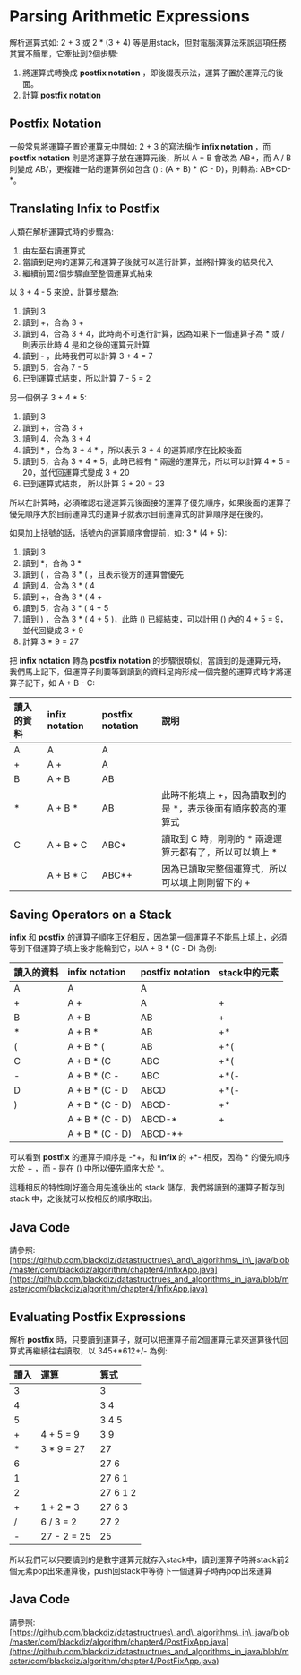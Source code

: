 # Parsing Arithmetic Expressions

解析運算式如: 2 + 3 或 2 \* \(3 + 4\) 等是用stack，但對電腦演算法來說這項任務其實不簡單，它牽扯到2個步驟:

1. 將運算式轉換成 **postfix notation** ，即後綴表示法，運算子置於運算元的後面。
2. 計算 **postfix notation**

## Postfix Notation

一般常見將運算子置於運算元中間如: 2 + 3 的寫法稱作 **infix notation** ，而 **postfix notation** 則是將運算子放在運算元後，所以 A + B 會改為 AB+，而 A / B 則變成 AB/，更複雜一點的運算例如包含 \(\) : \(A + B\) \* \(C - D\)，則轉為: AB+CD-\*。

## Translating Infix to Postfix

人類在解析運算式時的步驟為:

1. 由左至右讀運算式
2. 當讀到足夠的運算元和運算子後就可以進行計算，並將計算後的結果代入
3. 繼續前面2個步驟直至整個運算式結束

以 3 + 4 - 5 來說，計算步驟為:

1. 讀到 3
2. 讀到 +，合為 3 +
3. 讀到 4，合為 3 + 4，此時尚不可進行計算，因為如果下一個運算子為 \* 或 / 則表示此時 4 是和之後的運算元計算
4. 讀到 - ，此時我們可以計算 3 + 4 = 7
5. 讀到 5，合為 7 - 5
6. 已到運算式結束，所以計算 7 - 5 = 2

另一個例子 3 + 4 \* 5:

1. 讀到 3
2. 讀到 +，合為 3 +
3. 讀到 4，合為 3 + 4
4. 讀到 \* ，合為 3 + 4 \* ，所以表示 3 + 4 的運算順序在比較後面
5. 讀到 5，合為 3 + 4 \* 5，此時已經有 \* 兩邊的運算元，所以可以計算 4 \* 5 = 20，並代回運算式變成 3 + 20
6. 已到運算式結束， 所以計算 3 + 20 = 23

所以在計算時，必須確認右邊運算元後面接的運算子優先順序，如果後面的運算子優先順序大於目前運算式的運算子就表示目前運算式的計算順序是在後的。

如果加上括號的話，括號內的運算順序會提前，如: 3 \* \(4 + 5\):

1. 讀到 3
2. 讀到 \*，合為 3 \*
3. 讀到 \( ，合為 3 \* \( ，且表示後方的運算會優先
4. 讀到 4，合為 3 \* \( 4
5. 讀到 +，合為 3 \* \( 4 +
6. 讀到 5，合為 3 \* \( 4 + 5
7. 讀到 \) ，合為 3 \* \( 4 + 5 \)，此時 \(\) 已經結束，可以計用 \(\) 內的 4 + 5 = 9，並代回變成 3 \* 9
8. 計算 3 \* 9 = 27

把 **infix notation** 轉為 **postfix notation** 的步驟很類似，當讀到的是運算元時，我們馬上記下，但運算子則要等到讀到的資料足夠形成一個完整的運算式時才將運算子記下，如 A + B - C:

| 讀入的資料 | infix notation | postfix notation | 說明 |
| :--- | :--- | :--- | :--- |
| A | A | A |  |
| + | A + | A |  |
| B | A + B | AB |  |
| \* | A + B \* | AB | 此時不能填上 +，因為讀取到的是 \*，表示後面有順序較高的運算式 |
| C | A + B \* C | ABC\* | 讀取到 C 時，剛剛的 \* 兩邊運算元都有了，所以可以填上 \* |
|  | A + B \* C | ABC\*+ | 因為已讀取完整個運算式，所以可以填上剛剛留下的 + |

## Saving Operators on a Stack

**infix** 和 **postfix** 的運算子順序正好相反，因為第一個運算子不能馬上填上，必須等到下個運算子填上後才能輪到它，以A + B \* \(C - D\) 為例:

| 讀入的資料 | infix notation | postfix notation | stack中的元素 |
| :--- | :--- | :--- | :--- |
| A | A | A |  |
| + | A + | A | + |
| B | A + B | AB | + |
| \* | A + B \* | AB | +\* |
| \( | A + B \* \( | AB | +\*\( |
| C | A + B \* \(C | ABC | +\*\( |
| - | A + B \* \(C - | ABC | +\*\(- |
| D | A + B \* \(C - D | ABCD | +\*\(- |
| \) | A + B \* \(C - D\) | ABCD- | +\* |
|  | A + B \* \(C - D\) | ABCD-\* | + |
|  | A + B \* \(C - D\) | ABCD-\*+ |  |

可以看到 **postfix** 的運算子順序是 -\*+，和 **infix** 的 +\*- 相反，因為 \* 的優先順序大於 + ，而 - 是在 \(\) 中所以優先順序大於 \*。

這種相反的特性剛好適合用先進後出的 stack 儲存，我們將讀到的運算子暫存到 stack 中，之後就可以按相反的順序取出。

## Java Code

請參照: [https://github.com/blackdiz/datastructrues\_and\_algorithms\_in\_java/blob/master/com/blackdiz/algorithm/chapter4/InfixApp.java](https://github.com/blackdiz/datastructrues_and_algorithms_in_java/blob/master/com/blackdiz/algorithm/chapter4/InfixApp.java)

## Evaluating Postfix Expressions

解析 **postfix** 時，只要讀到運算子，就可以把運算子前2個運算元拿來運算後代回算式再繼續往右讀取，以 345+\*612+/- 為例:

| 讀入 | 運算 | 算式 |
| :--- | :--- | :--- |
| 3 |  | 3 |
| 4 |  | 3 4 |
| 5 |  | 3 4 5 |
| + | 4 + 5 = 9 | 3 9 |
| \* | 3 \* 9 = 27 | 27 |
| 6 |  | 27 6 |
| 1 |  | 27 6 1 |
| 2 |  | 27 6 1 2 |
| + | 1 + 2 = 3 | 27 6 3 |
| / | 6 / 3 = 2 | 27 2 |
| - | 27 - 2 = 25 | 25 |

所以我們可以只要讀到的是數字運算元就存入stack中，讀到運算子時將stack前2個元素pop出來運算後，push回stack中等待下一個運算子時再pop出來運算

## Java Code

請參照: [https://github.com/blackdiz/datastructrues\_and\_algorithms\_in\_java/blob/master/com/blackdiz/algorithm/chapter4/PostFixApp.java](https://github.com/blackdiz/datastructrues_and_algorithms_in_java/blob/master/com/blackdiz/algorithm/chapter4/PostFixApp.java)

